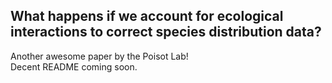 ## What happens if we account for ecological interactions to correct species distribution data?  

Another awesome paper by the Poisot Lab!  
Decent README coming soon.  

